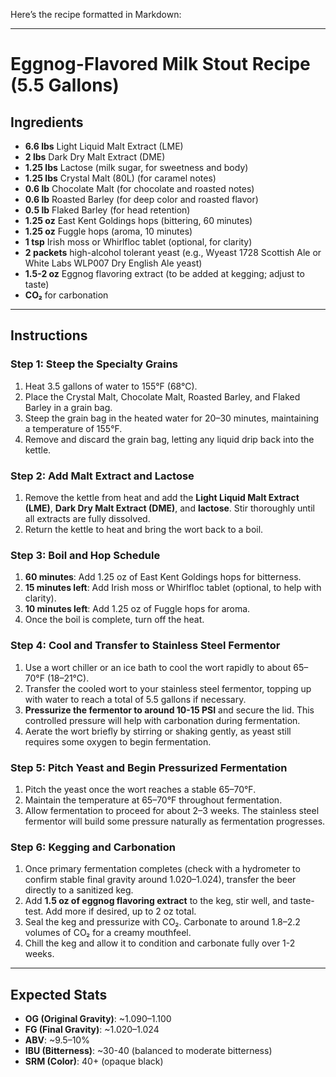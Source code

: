 Here’s the recipe formatted in Markdown:

---

# Eggnog-Flavored Milk Stout Recipe (5.5 Gallons)

## Ingredients
- **6.6 lbs** Light Liquid Malt Extract (LME)
- **2 lbs** Dark Dry Malt Extract (DME)
- **1.25 lbs** Lactose (milk sugar, for sweetness and body)
- **1.25 lbs** Crystal Malt (80L) (for caramel notes)
- **0.6 lb** Chocolate Malt (for chocolate and roasted notes)
- **0.6 lb** Roasted Barley (for deep color and roasted flavor)
- **0.5 lb** Flaked Barley (for head retention)
- **1.25 oz** East Kent Goldings hops (bittering, 60 minutes)
- **1.25 oz** Fuggle hops (aroma, 10 minutes)
- **1 tsp** Irish moss or Whirlfloc tablet (optional, for clarity)
- **2 packets** high-alcohol tolerant yeast (e.g., Wyeast 1728 Scottish Ale or White Labs WLP007 Dry English Ale yeast)
- **1.5-2 oz** Eggnog flavoring extract (to be added at kegging; adjust to taste)
- **CO₂** for carbonation

---

## Instructions

### Step 1: Steep the Specialty Grains
1. Heat 3.5 gallons of water to 155°F (68°C).
2. Place the Crystal Malt, Chocolate Malt, Roasted Barley, and Flaked Barley in a grain bag.
3. Steep the grain bag in the heated water for 20–30 minutes, maintaining a temperature of 155°F.
4. Remove and discard the grain bag, letting any liquid drip back into the kettle.

### Step 2: Add Malt Extract and Lactose
1. Remove the kettle from heat and add the **Light Liquid Malt Extract (LME)**, **Dark Dry Malt Extract (DME)**, and **lactose**. Stir thoroughly until all extracts are fully dissolved.
2. Return the kettle to heat and bring the wort back to a boil.

### Step 3: Boil and Hop Schedule
1. **60 minutes**: Add 1.25 oz of East Kent Goldings hops for bitterness.
2. **15 minutes left**: Add Irish moss or Whirlfloc tablet (optional, to help with clarity).
3. **10 minutes left**: Add 1.25 oz of Fuggle hops for aroma.
4. Once the boil is complete, turn off the heat.

### Step 4: Cool and Transfer to Stainless Steel Fermentor
1. Use a wort chiller or an ice bath to cool the wort rapidly to about 65–70°F (18–21°C).
2. Transfer the cooled wort to your stainless steel fermentor, topping up with water to reach a total of 5.5 gallons if necessary.
3. **Pressurize the fermentor to around 10-15 PSI** and secure the lid. This controlled pressure will help with carbonation during fermentation.
4. Aerate the wort briefly by stirring or shaking gently, as yeast still requires some oxygen to begin fermentation.

### Step 5: Pitch Yeast and Begin Pressurized Fermentation
1. Pitch the yeast once the wort reaches a stable 65–70°F.
2. Maintain the temperature at 65–70°F throughout fermentation.
3. Allow fermentation to proceed for about 2–3 weeks. The stainless steel fermentor will build some pressure naturally as fermentation progresses.

### Step 6: Kegging and Carbonation
1. Once primary fermentation completes (check with a hydrometer to confirm stable final gravity around 1.020–1.024), transfer the beer directly to a sanitized keg.
2. Add **1.5 oz of eggnog flavoring extract** to the keg, stir well, and taste-test. Add more if desired, up to 2 oz total.
3. Seal the keg and pressurize with CO₂. Carbonate to around 1.8–2.2 volumes of CO₂ for a creamy mouthfeel.
4. Chill the keg and allow it to condition and carbonate fully over 1-2 weeks.

---

## Expected Stats
- **OG (Original Gravity)**: ~1.090–1.100
- **FG (Final Gravity)**: ~1.020–1.024
- **ABV**: ~9.5–10%
- **IBU (Bitterness)**: ~30-40 (balanced to moderate bitterness)
- **SRM (Color)**: 40+ (opaque black)
